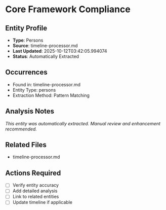 # Core Framework Compliance

## Entity Profile
- **Type**: Persons
- **Source**: timeline-processor.md
- **Last Updated**: 2025-10-12T03:42:05.994074
- **Status**: Automatically Extracted

## Occurrences
- Found in: timeline-processor.md
- Entity Type: persons
- Extraction Method: Pattern Matching

## Analysis Notes
*This entity was automatically extracted. Manual review and enhancement recommended.*

## Related Files
- timeline-processor.md

## Actions Required
- [ ] Verify entity accuracy
- [ ] Add detailed analysis
- [ ] Link to related entities
- [ ] Update timeline if applicable
